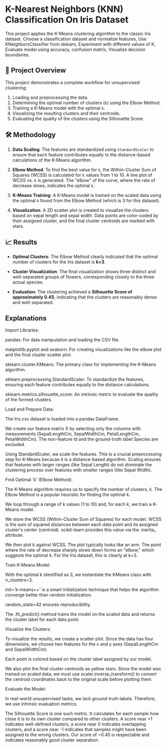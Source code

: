 # K-Nearest Neighbors (KNN) Classification On Iris Dataset

This project applies the K-Means clustering algorithm to the classic Iris dataset. Choose a classification dataset and normalize features, Use KNeighborsClassifier from sklearn, Experiment with different values of K, Evaluate model using accuracy, confusion matrix, Visualize decision boundaries.

## 🎯 Project Overview

This project demonstrates a complete workflow for unsupervised clustering:
1.  Loading and preprocessing the data.
2.  Determining the optimal number of clusters (`k`) using the Elbow Method.
3.  Training a K-Means model with the optimal `k`.
4.  Visualizing the resulting clusters and their centroids.
5.  Evaluating the quality of the clusters using the Silhouette Score.

## 🛠️ Methodology

1.  **Data Scaling**: The features are standardized using `StandardScaler` to ensure that each feature contributes equally to the distance-based calculations of the K-Means algorithm.

2.  **Elbow Method**: To find the best value for `k`, the Within-Cluster Sum of Squares (WCSS) is calculated for `k` values from 1 to 10. A line plot of WCSS vs. `k` is generated. The "elbow" of the curve, where the rate of decrease slows, indicates the optimal `k`.

3.  **K-Means Training**: A K-Means model is trained on the scaled data using the optimal `k` found from the Elbow Method (which is 3 for this dataset).

4.  **Visualization**: A 2D scatter plot is created to visualize the clusters based on sepal length and sepal width. Data points are color-coded by their assigned cluster, and the final cluster centroids are marked with stars.

## 📈 Results

-   **Optimal Clusters**: The Elbow Method clearly indicated that the optimal number of clusters for the Iris dataset is **k=3**.
    

-   **Cluster Visualization**: The final visualization shows three distinct and well-separated groups of flowers, corresponding closely to the three actual species.
    

-   **Evaluation**: The clustering achieved a **Silhouette Score of approximately 0.45**, indicating that the clusters are reasonably dense and well-separated.

## Explanations

Import Libraries:

pandas: For data manipulation and loading the CSV file.

matplotlib.pyplot and seaborn: For creating visualizations like the elbow plot and the final cluster scatter plot.

sklearn.cluster.KMeans: The primary class for implementing the K-Means algorithm.

sklearn.preprocessing.StandardScaler: To standardize the features, ensuring each feature contributes equally to the distance calculations.

sklearn.metrics.silhouette_score: An intrinsic metric to evaluate the quality of the formed clusters.

Load and Prepare Data:

The Iris.csv dataset is loaded into a pandas DataFrame.

We create our feature matrix X by selecting only the columns with measurements (SepalLengthCm, SepalWidthCm, PetalLengthCm, PetalWidthCm). The non-feature Id and the ground-truth label Species are excluded.

Using StandardScaler, we scale the features. This is a crucial preprocessing step for K-Means because it is a distance-based algorithm. Scaling ensures that features with larger ranges (like Sepal Length) do not dominate the clustering process over features with smaller ranges (like Sepal Width).

Find Optimal 'k' (Elbow Method):

The K-Means algorithm requires us to specify the number of clusters, k. The Elbow Method is a popular heuristic for finding the optimal k.

We loop through a range of k values (1 to 10) and, for each k, we train a K-Means model.

We store the WCSS (Within-Cluster Sum of Squares) for each model. WCSS is the sum of squared distances between each data point and its assigned cluster's center (centroid). scikit-learn provides this value via the .inertia_ attribute.

We then plot k against WCSS. The plot typically looks like an arm. The point where the rate of decrease sharply slows down forms an "elbow," which suggests the optimal k. For the Iris dataset, this is clearly at k=3.

Train K-Means Model:

With the optimal k identified as 3, we instantiate the KMeans class with n_clusters=3.

init='k-means++' is a smart initialization technique that helps the algorithm converge better than random initialization.

random_state=42 ensures reproducibility.

The .fit_predict() method trains the model on the scaled data and returns the cluster label for each data point.

Visualize the Clusters:

To visualize the results, we create a scatter plot. Since the data has four dimensions, we choose two features for the x and y axes (SepalLengthCm and SepalWidthCm).

Each point is colored based on the cluster label assigned by our model.

We also plot the final cluster centroids as yellow stars. Since the model was trained on scaled data, we must use scaler.inverse_transform() to convert the centroid coordinates back to the original scale before plotting them.

Evaluate the Model:

In real-world unsupervised tasks, we lack ground-truth labels. Therefore, we use intrinsic evaluation metrics.

The Silhouette Score is one such metric. It calculates for each sample how close it is to its own cluster compared to other clusters. A score near +1 indicates well-defined clusters, a score near 0 indicates overlapping clusters, and a score near -1 indicates that samples might have been assigned to the wrong clusters. Our score of ~0.45 is respectable and indicates reasonably good cluster separation.
